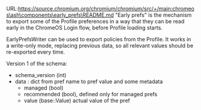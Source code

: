 URL:https://source.chromium.org/chromium/chromium/src/+/main:chromeos\ash\components\early_prefs\README.md
"Early prefs" is the mechanism to export some of the Profile preferences
in a way that they can be read early in the ChromeOS Login flow, before
Profile loading starts.

EarlyPrefsWriter can be used to export policies from the Profile.
It works in a write-only mode, replacing previous data, so all
relevant values should be re-exported every time.

Version 1 of the schema:
 * schema_version (int)
 * data : dict from pref name to pref value and some metadata
   * managed (bool)
   * recommended (bool), defined only for managed prefs
   * value (base::Value) actual value of the pref

